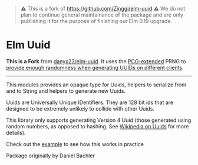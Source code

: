 > ⚠️ This is a fork of https://github.com/Zinggi/elm-uuid ⚠️
> We do not plan to continue general maintainance of the package and are
> only publishing it for the purpose of finishing our Elm 0.19 upgrade.

# Elm Uuid
**This is a Fork** from [danyx23/elm-uuid](https://github.com/danyx23/elm-uuid).
It uses the [PCG-extended](http://package.elm-lang.org/packages/Zinggi/elm-random-pcg-extended/latest) PRNG to [provide enough randomness when generating UUIDs on different clients](https://github.com/danyx23/elm-uuid/issues/10).

---

This modules provides an opaque type for Uuids, helpers to serialize
from and to String and helpers to generate new Uuids.

Uuids are Universally Unique IDentifiers. They are 128 bit ids that are
designed to be extremely unlikely to collide with other Uuids.

This library only supports generating Version 4 Uuid (those generated using
random numbers, as opposed to hashing. See
[Wikipedia on Uuids](https://en.wikipedia.org/wiki/Universally_unique_identifier#Version_4_.28random.29)
for more details).


Check out the [example](https://github.com/Zinggi/elm-uuid/tree/master/examples) to see how this works in practice


Package originally by Daniel Bachler
